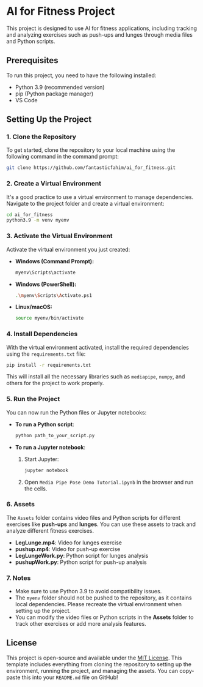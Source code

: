 # AI for Fitness Project

This project is designed to use AI for fitness applications, including tracking and analyzing exercises such as push-ups and lunges through media files and Python scripts.

## Prerequisites

To run this project, you need to have the following installed:

- Python 3.9 (recommended version)
- pip (Python package manager)
- VS Code

## Setting Up the Project

### 1. **Clone the Repository**

To get started, clone the repository to your local machine using the following command in the command prompt:

```bash
git clone https://github.com/fantasticfahim/ai_for_fitness.git
````

### 2. **Create a Virtual Environment**

It's a good practice to use a virtual environment to manage dependencies. Navigate to the project folder and create a virtual environment:

```bash
cd ai_for_fitness
python3.9 -m venv myenv
```

### 3. **Activate the Virtual Environment**

Activate the virtual environment you just created:

* **Windows (Command Prompt):**

  ```bash
  myenv\Scripts\activate
  ```

* **Windows (PowerShell):**

  ```bash
  .\myenv\Scripts\Activate.ps1
  ```

* **Linux/macOS:**

  ```bash
  source myenv/bin/activate
  ```

### 4. **Install Dependencies**

With the virtual environment activated, install the required dependencies using the `requirements.txt` file:

```bash
pip install -r requirements.txt
```

This will install all the necessary libraries such as `mediapipe`, `numpy`, and others for the project to work properly.

### 5. **Run the Project**

You can now run the Python files or Jupyter notebooks:

* **To run a Python script**:

  ```bash
  python path_to_your_script.py
  ```

* **To run a Jupyter notebook**:

  1. Start Jupyter:

     ```bash
     jupyter notebook
     ```
  2. Open `Media Pipe Pose Demo Tutorial.ipynb` in the browser and run the cells.

### 6. **Assets**

The `Assets` folder contains video files and Python scripts for different exercises like **push-ups** and **lunges**. You can use these assets to track and analyze different fitness exercises.

* **LegLunge.mp4**: Video for lunges exercise
* **pushup.mp4**: Video for push-up exercise
* **LegLungeWork.py**: Python script for lunges analysis
* **pushupWork.py**: Python script for push-up analysis

### 7. **Notes**

* Make sure to use Python 3.9 to avoid compatibility issues.
* The `myenv` folder should not be pushed to the repository, as it contains local dependencies. Please recreate the virtual environment when setting up the project.
* You can modify the video files or Python scripts in the **Assets** folder to track other exercises or add more analysis features.

## License

This project is open-source and available under the [MIT License](LICENSE).
This template includes everything from cloning the repository to setting up the environment, running the project, and managing the assets. You can copy-paste this into your `README.md` file on GitHub!
